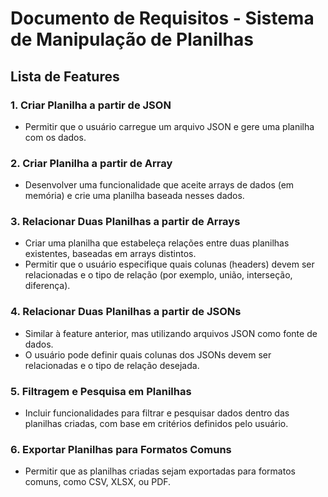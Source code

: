 # Documento de Requisitos - Sistema de Manipulação de Planilhas

## Lista de Features

### 1. Criar Planilha a partir de JSON
- Permitir que o usuário carregue um arquivo JSON e gere uma planilha com os dados.

### 2. Criar Planilha a partir de Array
- Desenvolver uma funcionalidade que aceite arrays de dados (em memória) e crie uma planilha baseada nesses dados.

### 3. Relacionar Duas Planilhas a partir de Arrays
- Criar uma planilha que estabeleça relações entre duas planilhas existentes, baseadas em arrays distintos.
- Permitir que o usuário especifique quais colunas (headers) devem ser relacionadas e o tipo de relação (por exemplo, união, interseção, diferença).

### 4. Relacionar Duas Planilhas a partir de JSONs
- Similar à feature anterior, mas utilizando arquivos JSON como fonte de dados.
- O usuário pode definir quais colunas dos JSONs devem ser relacionadas e o tipo de relação desejada.

### 5. Filtragem e Pesquisa em Planilhas
- Incluir funcionalidades para filtrar e pesquisar dados dentro das planilhas criadas, com base em critérios definidos pelo usuário.

### 6. Exportar Planilhas para Formatos Comuns
- Permitir que as planilhas criadas sejam exportadas para formatos comuns, como CSV, XLSX, ou PDF.